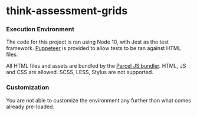 # think-assessment-grids

### Execution Environment

The code for this project is ran using Node 10, with Jest as the test framework. [Puppeteer](https://github.com/smooth-code/jest-puppeteer) is provided to allow tests to be ran against HTML files.

All HTML files and assets are bundled by the [Parcel JS bundler](https://parceljs.org/). HTML, JS and CSS are allowed. SCSS, LESS, Stylus are not supported.

### Customization

You are not able to customize the environment any further than what comes already pre-loaded.
